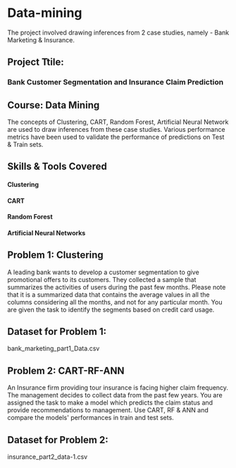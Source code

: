 # Data-mining
The project involved drawing inferences from 2 case studies, namely - Bank Marketing &amp; Insurance.

## Project Ttile:
### Bank Customer Segmentation and Insurance Claim Prediction

## Course: Data Mining
 The concepts of Clustering, CART, Random Forest, Artificial Neural Network are used to draw inferences from these case studies.
 Various performance metrics have been used to validate the performance of predictions on Test & Train sets.

## Skills & Tools Covered
#### Clustering
#### CART
#### Random Forest
#### Artificial Neural Networks

## Problem 1: Clustering
 A leading bank wants to develop a customer segmentation to give promotional offers to its customers. 
 They collected a sample that summarizes the activities of users during the past few months.
 Please note that it is a summarized data that contains the average values in all the columns considering all the months, and not for any particular month. 
 You are given the task to identify the segments based on credit card usage.

## Dataset for Problem 1: 
bank_marketing_part1_Data.csv

## Problem 2: CART-RF-ANN
 An Insurance firm providing tour insurance is facing higher claim frequency. 
 The management decides to collect data from the past few years.
 You are assigned the task to make a model which predicts the claim status and provide recommendations to management. 
 Use CART, RF & ANN and compare the models' performances in train and test sets.

## Dataset for Problem 2: 
insurance_part2_data-1.csv
